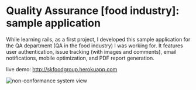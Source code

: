 # Quality Assurance [food industry]: sample application

While learning rails, as a first project, I developed this sample application for the QA department (QA in the food industry) I was working for. It features user authentication, issue tracking (with images and comments), email notifications, mobile optimization, and PDF report generation.

live demo: http://skfoodgroup.herokuapp.com

![non-conformance system view](https://raw.github.com/dylan-conlin/SK-Quality-Assurance-App/master/public/SK_Food_Group_-_Quality_Assurance.jpg)
